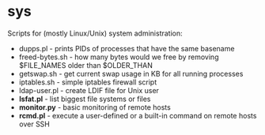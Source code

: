 sys
===

Scripts for (mostly Linux/Unix) system administration:

* dupps.pl - prints PIDs of processes that have the same basename
* freed-bytes.sh - how many bytes would we free by removing $FILE_NAMES older than $OLDER_THAN
* getswap.sh - get current swap usage in KB for all running processes
* iptables.sh - simple iptables firewall script
* ldap-user.pl - create LDIF file for Unix user
* **lsfat.pl** - list biggest file systems or files
* **monitor.py** - basic monitoring of remote hosts
* **rcmd.pl** - execute a user-defined or a built-in command on remote hosts over SSH
